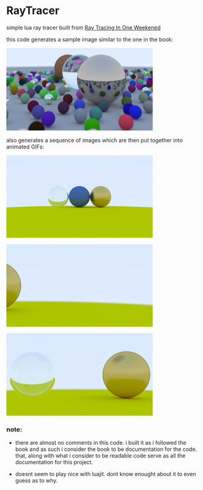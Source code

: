 # RayTracer
simple lua ray tracer built from [Ray Tracing In One Weekened](https://raytracing.github.io/)

this code generates a sample image similar to the one in the book:

  ![screenshot1](/pics/sample.png)
  
  
  
also generates a sequence of images which are then put together into animated GIFs:

![screenshot1](/pics/flyin.gif)

![screenshot1](/pics/pan.gif)

![screenshot1](/pics/drop.gif)
    
    
    
### note:
  * there are almost no comments in this code. i built it as i followed the book and as such i consider the book to be documentation for the code. that, along with what i consider to be readable code serve as all the documentation for this project. 
  
  * doesnt seem to play nice with luajit. dont know enought about it to even guess as to why. 





